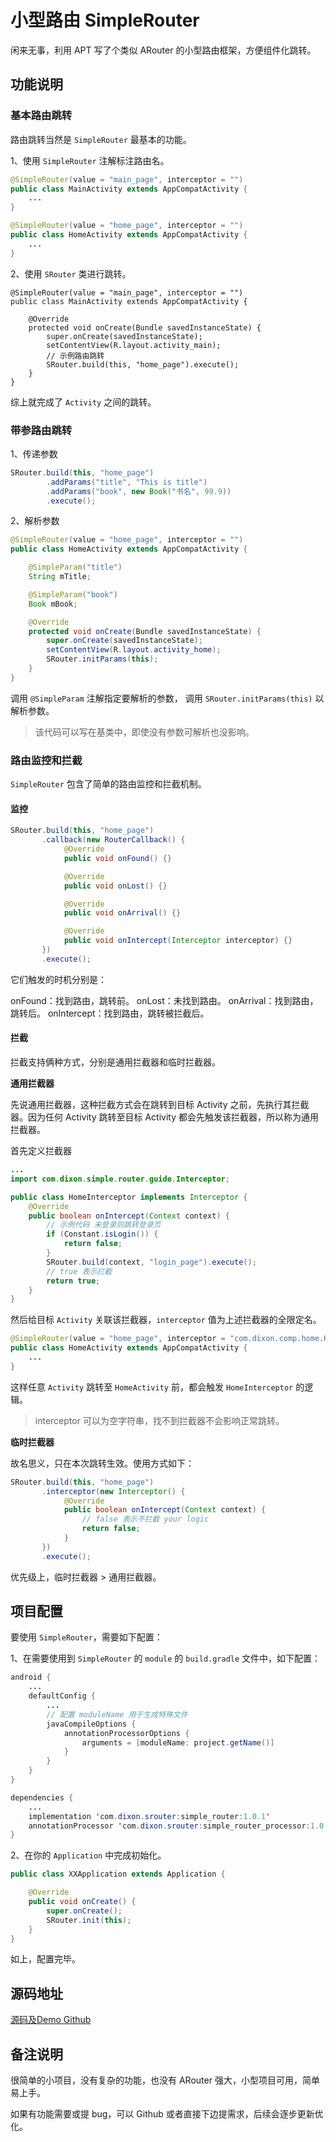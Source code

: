 # 小型路由 SimpleRouter

闲来无事，利用 APT 写了个类似 ARouter 的小型路由框架，方便组件化跳转。

## 功能说明

### 基本路由跳转

路由跳转当然是 `SimpleRouter` 最基本的功能。

1、使用 `SimpleRouter` 注解标注路由名。

```java
@SimpleRouter(value = "main_page", interceptor = "")
public class MainActivity extends AppCompatActivity {
    ...
}

@SimpleRouter(value = "home_page", interceptor = "")
public class HomeActivity extends AppCompatActivity {
    ...
}
```

2、使用 `SRouter` 类进行跳转。

```
@SimpleRouter(value = "main_page", interceptor = "")
public class MainActivity extends AppCompatActivity {

    @Override
    protected void onCreate(Bundle savedInstanceState) {
        super.onCreate(savedInstanceState);
        setContentView(R.layout.activity_main);
        // 示例路由跳转
        SRouter.build(this, "home_page").execute();
    }
}
```

综上就完成了 `Activity` 之间的跳转。

### 带参路由跳转

1、传递参数

```java
SRouter.build(this, "home_page")
        .addParams("title", "This is title")
        .addParams("book", new Book("书名", 99.9))
        .execute();
```

2、解析参数

```java
@SimpleRouter(value = "home_page", interceptor = "")
public class HomeActivity extends AppCompatActivity {

    @SimpleParam("title")
    String mTitle;

    @SimpleParam("book")
    Book mBook;

    @Override
    protected void onCreate(Bundle savedInstanceState) {
        super.onCreate(savedInstanceState);
        setContentView(R.layout.activity_home);
        SRouter.initParams(this);
    }
}
```

调用 `@SimpleParam` 注解指定要解析的参数， 调用 `SRouter.initParams(this)` 以解析参数。

> 该代码可以写在基类中，即使没有参数可解析也没影响。


### 路由监控和拦截

`SimpleRouter` 包含了简单的路由监控和拦截机制。

#### 监控

```java
SRouter.build(this, "home_page")
       .callback(new RouterCallback() {
            @Override
            public void onFound() {}

            @Override
            public void onLost() {}

            @Override
            public void onArrival() {}

            @Override
            public void onIntercept(Interceptor interceptor) {}
       })
       .execute();
```

它们触发的时机分别是：

onFound：找到路由，跳转前。
onLost：未找到路由。
onArrival：找到路由，跳转后。
onIntercept：找到路由，跳转被拦截后。

#### 拦截

拦截支持俩种方式，分别是通用拦截器和临时拦截器。

**通用拦截器**

先说通用拦截器，这种拦截方式会在跳转到目标 Activity 之前，先执行其拦截器。因为任何 Activity 跳转至目标 Activity 都会先触发该拦截器，所以称为通用拦截器。

首先定义拦截器

```java
...
import com.dixon.simple.router.guide.Interceptor;

public class HomeInterceptor implements Interceptor {
    @Override
    public boolean onIntercept(Context context) {
        // 示例代码 未登录则跳转登录页
        if (Constant.isLogin()) {
            return false;
        }
        SRouter.build(context, "login_page").execute();
        // true 表示拦截
        return true;
    }
}
```

然后给目标 `Activity` 关联该拦截器，`interceptor` 值为上述拦截器的全限定名。

```java
@SimpleRouter(value = "home_page", interceptor = "com.dixon.comp.home.HomeInterceptor")
public class HomeActivity extends AppCompatActivity {
    ...
}
```

这样任意 `Activity` 跳转至 `HomeActivity` 前，都会触发 `HomeInterceptor` 的逻辑。

> interceptor 可以为空字符串，找不到拦截器不会影响正常跳转。


**临时拦截器**

故名思义，只在本次跳转生效。使用方式如下：

```java
SRouter.build(this, "home_page")
       .interceptor(new Interceptor() {
            @Override
            public boolean onIntercept(Context context) {
                // false 表示不拦截 your logic
                return false;
            }
       })
       .execute();
```

优先级上，临时拦截器 > 通用拦截器。

## 项目配置

要使用 `SimpleRouter`，需要如下配置：

1、在需要使用到 `SimpleRouter` 的 `module` 的 `build.gradle` 文件中，如下配置：

```java
android {
    ...
    defaultConfig {
        ...
        // 配置 moduleName 用于生成特殊文件
        javaCompileOptions {
            annotationProcessorOptions {
                arguments = [moduleName: project.getName()]
            }
        }
    }
}

dependencies {
    ...
    implementation 'com.dixon.srouter:simple_router:1.0.1'
    annotationProcessor 'com.dixon.srouter:simple_router_processor:1.0.1'
}
```

2、在你的 `Application` 中完成初始化。

```java
public class XXApplication extends Application {

    @Override
    public void onCreate() {
        super.onCreate();
        SRouter.init(this);
    }
}
```

如上，配置完毕。

## 源码地址

[源码及Demo Github](https://github.com/zhxyComing/SimpleRouter)

## 备注说明

很简单的小项目，没有复杂的功能，也没有 ARouter 强大，小型项目可用，简单易上手。

如果有功能需要或提 bug，可以 Github 或者直接下边提需求，后续会逐步更新优化。


